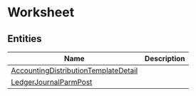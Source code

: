 
# Worksheet


## Entities

|Name|Description|
|---|---|
|[AccountingDistributionTemplateDetail](AccountingDistributionTemplateDetail.cdm.json)||
|[LedgerJournalParmPost](LedgerJournalParmPost.cdm.json)||
